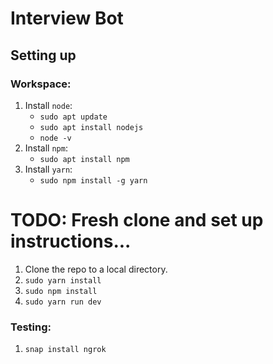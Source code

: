 # Interview Bot

## Setting up

### Workspace:
1. Install `node`:
    - `sudo apt update`
    - `sudo apt install nodejs`
    - `node -v`
2. Install `npm`:
    - `sudo apt install npm`
3. Install `yarn`:
    - `sudo npm install -g yarn`

# TODO: Fresh clone and set up instructions...
1. Clone the repo to a local directory.
2. `sudo yarn install`
3. `sudo npm install`
4. `sudo yarn run dev`

### Testing:
1. `snap install ngrok`